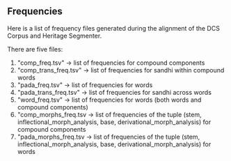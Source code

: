 ## Frequencies

Here is a list of frequency files generated during the alignment of the DCS Corpus and Heritage Segmenter.

There are five files:

1. "comp\_freq.tsv" -> list of frequencies for compound components
2. "comp\_trans\_freq.tsv" -> list of frequencies for sandhi within compound words
3. "pada\_freq.tsv" -> list of frequencies for words
4. "pada\_trans\_freq.tsv" -> list of frequencies for sandhi across words
5. "word\_freq.tsv" -> list of frequencies for words (both words and compound components)
6. "comp\_morphs\_freq.tsv -> list of frequencies of the tuple (stem, inflectional\_morph\_analysis, base, derivational\_morph\_analysis) for compound components
7. "pada\_morphs\_freq.tsv -> list of frequencies of the tuple (stem, inflectional\_morph\_analysis, base, derivational\_morph\_analysis) for words
